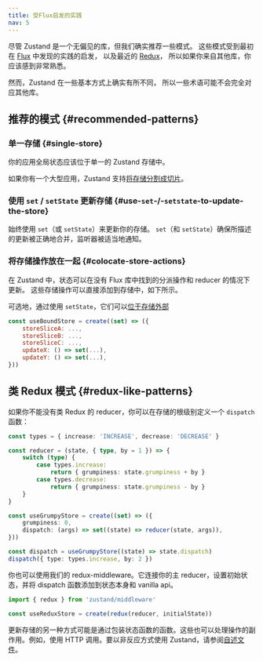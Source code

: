 ```yaml
---
title: 受Flux启发的实践
nav: 5
---
```


尽管 Zustand 是一个无偏见的库，但我们确实推荐一些模式。
这些模式受到最初在 [Flux](https://github.com/facebookarchive/flux) 中发现的实践的启发，
以及最近的 [Redux](https://redux.js.org/understanding/thinking-in-redux/three-principles)，
所以如果你来自其他库，你应该感到非常熟悉。

然而，Zustand 在一些基本方式上确实有所不同，
所以一些术语可能不会完全对应其他库。

## 推荐的模式 {#recommended-patterns}

### 单一存储 {#single-store}

你的应用全局状态应该位于单一的 Zustand 存储中。

如果你有一个大型应用，Zustand 支持[将存储分割成切片](./slices-pattern.md)。

### 使用 `set` / `setState` 更新存储 {#use-`set`-/-`setstate`-to-update-the-store}

始终使用 `set`（或 `setState`）来更新你的存储。
`set`（和 `setState`）确保所描述的更新被正确地合并，监听器被适当地通知。

### 将存储操作放在一起 {#colocate-store-actions}

在 Zustand 中，状态可以在没有 Flux 库中找到的分派操作和 reducer 的情况下更新。
这些存储操作可以直接添加到存储中，如下所示。

可选地，通过使用 `setState`，它们可以[位于存储外部](./practice-with-no-store-actions.md)

```js
const useBoundStore = create((set) => ({
    storeSliceA: ...,
    storeSliceB: ...,
    storeSliceC: ...,
    updateX: () => set(...),
    updateY: () => set(...),
}))
```

## 类 Redux 模式 {#redux-like-patterns}

如果你不能没有类 Redux 的 reducer，你可以在存储的根级别定义一个 `dispatch` 函数：

```typescript
const types = { increase: 'INCREASE', decrease: 'DECREASE' }

const reducer = (state, { type, by = 1 }) => {
    switch (type) {
        case types.increase:
            return { grumpiness: state.grumpiness + by }
        case types.decrease:
            return { grumpiness: state.grumpiness - by }
    }
}

const useGrumpyStore = create((set) => ({
    grumpiness: 0,
    dispatch: (args) => set((state) => reducer(state, args)),
}))

const dispatch = useGrumpyStore((state) => state.dispatch)
dispatch({ type: types.increase, by: 2 })
```

你也可以使用我们的 redux-middleware。它连接你的主 reducer，设置初始状态，并将 dispatch 函数添加到状态本身和 vanilla api。

```typescript
import { redux } from 'zustand/middleware'

const useReduxStore = create(redux(reducer, initialState))
```

更新存储的另一种方式可能是通过包装状态函数的函数。这些也可以处理操作的副作用。例如，使用 HTTP 调用。要以非反应方式使用 Zustand，请参阅[自述文件](https://github.com/pmndrs/zustand#readingwriting-state-and-reacting-to-changes-outside-of-components)。
